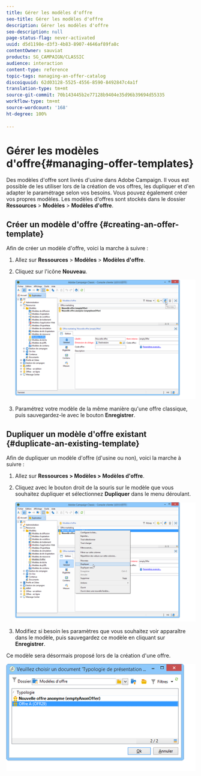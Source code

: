 ```yaml
---
title: Gérer les modèles d'offre
seo-title: Gérer les modèles d'offre
description: Gérer les modèles d'offre
seo-description: null
page-status-flag: never-activated
uuid: d5d1198e-d3f3-4b83-8907-4646af89fa8c
contentOwner: sauviat
products: SG_CAMPAIGN/CLASSIC
audience: interaction
content-type: reference
topic-tags: managing-an-offer-catalog
discoiquuid: 62d03128-5525-4556-8590-8492847c4a1f
translation-type: tm+mt
source-git-commit: 70b143445b2e77128b9404e35d96b39694d55335
workflow-type: tm+mt
source-wordcount: '168'
ht-degree: 100%

---
```



# Gérer les modèles d&#39;offre{#managing-offer-templates}

Des modèles d&#39;offre sont livrés d&#39;usine dans Adobe Campaign. Il vous est possible de les utiliser lors de la création de vos offres, les dupliquer et d&#39;en adapter le paramétrage selon vos besoins. Vous pouvez également créer vos propres modèles. Les modèles d&#39;offres sont stockés dans le dossier **Ressources** > **Modèles** > **Modèles d&#39;offre**.

## Créer un modèle d&#39;offre {#creating-an-offer-template}

Afin de créer un modèle d&#39;offre, voici la marche à suivre :

1. Allez sur **Ressources** > **Modèles** > **Modèles d&#39;offre**.
1. Cliquez sur l&#39;icône **Nouveau**.

   ![](assets/offer_model_001.png)

1. Paramétrez votre modèle de la même manière qu&#39;une offre classique, puis sauvegardez-le avec le bouton **Enregistrer**.

## Dupliquer un modèle d&#39;offre existant {#duplicate-an-existing-template}

Afin de dupliquer un modèle d&#39;offre (d&#39;usine ou non), voici la marche à suivre :

1. Allez sur **Ressources > Modèles > Modèles d&#39;offre**.
1. Cliquez avec le bouton droit de la souris sur le modèle que vous souhaitez dupliquer et sélectionnez **Dupliquer** dans le menu déroulant.

   ![](assets/offer_model_002.png)

1. Modifiez si besoin les paramètres que vous souhaitez voir apparaître dans le modèle, puis sauvegardez ce modèle en cliquant sur **Enregistrer**.

Ce modèle sera désormais proposé lors de la création d&#39;une offre.

![](assets/offer_modelcreated_001.png)

